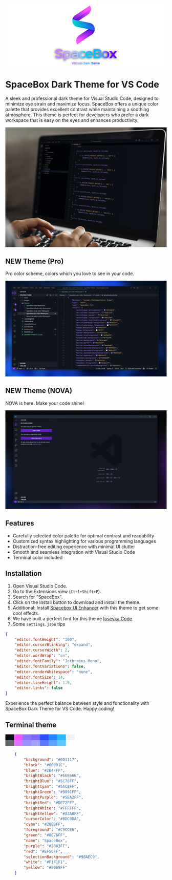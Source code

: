 ![SpaceBox Theme](https://github.com/amnweb/SpaceBox-Theme/raw/HEAD/images/logo.png?raw=true&new=1) 



# SpaceBox Dark Theme for VS Code

A sleek and professional dark theme for Visual Studio Code, designed to minimize eye strain and maximize focus. SpaceBox offers a unique color palette that provides excellent contrast while maintaining a soothing atmosphere. This theme is perfect for developers who prefer a dark workspace that is easy on the eyes and enhances productivity.


![SpaceBox Theme](https://github.com/amnweb/SpaceBox-Theme/raw/HEAD/images/screenshot.jpg?raw=true&new=1)



## NEW Theme (Pro)

Pro color scheme, colors which you love to see in your code.

![SpaceBox Theme Pro](https://github.com/amnweb/SpaceBox-Theme/raw/HEAD/images/pro.png?raw=true&new=1)


## NEW Theme (NOVA)

NOVA is here. Make your code shine!

![SpaceBox Theme NOVA](https://github.com/amnweb/SpaceBox-Theme/raw/HEAD/images/nova.webp?raw=true&new=1)



## Features

- Carefully selected color palette for optimal contrast and readability
- Customized syntax highlighting for various programming languages
- Distraction-free editing experience with minimal UI clutter
- Smooth and seamless integration with Visual Studio Code
- Terminal color included


## Installation

1. Open Visual Studio Code.
2. Go to the Extensions view (`Ctrl+Shift+P`).
3. Search for "SpaceBox".
4. Click on the Install button to download and install the theme.
5. Additional: Install [Spacebox UI Enhancer](https://marketplace.visualstudio.com/items?itemName=SpaceBox.spacebox-ui) with this theme  to get some cool effects.
6. We have built a perfect font for this theme [Iosevka Code](https://github.com/amnweb/Iosevka-Code).
7. Some `settings.json` tips


```json
{
	"editor.fontWeight": "300",
	"editor.cursorBlinking": "expand",
	"editor.cursorWidth": 2,
	"editor.wordWrap": "on",
	"editor.fontFamily": "Jetbrains Mono",
	"editor.fontVariations": false, 
	"editor.renderWhitespace": "none",
	"editor.fontSize": 14,
	"editor.lineHeight": 1.5,
	"editor.links": false
}
```



Experience the perfect balance between style and functionality with SpaceBox Dark Theme for VS Code. Happy coding!

## Terminal theme

![Terminal Theme](https://github.com/amnweb/SpaceBox-Theme/raw/HEAD/images/terminal.png?raw=true&new=1)


```json
    {
        "background": "#0D1117",
        "black": "#000D1C",
        "blue": "#2B4FFF",
        "brightBlack": "#666666",
        "brightBlue": "#5C78FF",
        "brightCyan": "#5AC8FF",
        "brightGreen": "#9891FF",
        "brightPurple": "#5EA2FF",
        "brightRed": "#DE72FF",
        "brightWhite": "#FFFFFF",
        "brightYellow": "#A3A0FF",
        "cursorColor": "#BDC0DA",
        "cyan": "#28B9FF",
        "foreground": "#C9CCE6",
        "green": "#8E76FF",
        "name": "SpaceBox",
        "purple": "#2883FF",
        "red": "#EF56FF",
        "selectionBackground": "#98AEC9",
        "white": "#F1F1F1",
        "yellow": "#8069FF"
    }
```